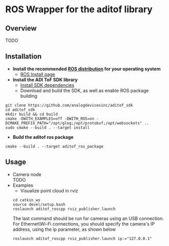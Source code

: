 # ROS Wrapper for the aditof library

## Overview
TODO

## Installation

- **Install the recommended [ROS distribution](http://wiki.ros.org/Distributions) for your operating system**
  - [ROS Install page](http://wiki.ros.org/ROS/Installation)
- **Install the ADI ToF SDK library**
  - [Install SDK dependencies](https://github.com/analogdevicesinc/aditof_sdk/blob/6c7fb376aeec73a21ab177adf297c5781bcbd544/doc/linux/build_instructions.md#installing-the-dependencies)
  - Download and build the SDK, as well as enable ROS package building
```console
git clone https://github.com/analogdevicesinc/aditof_sdk
cd aditof_sdk
mkdir build && cd build
cmake -DWITH_EXAMPLES=off -DWITH_ROS=on -DCMAKE_PREFIX_PATH="/opt/glog;/opt/protobuf;/opt/websockets" ..
sudo cmake --build . --target install
```
 - **Build the aditof ros package**
  ```console
  cmake --build . --target aditof_ros_package
  ```

## Usage
- Camera node\
TODO
- Examples
  - Visualize point cloud in rviz
  ```console
  cd catkin_ws
  source devel/setup.bash
  roslaunch aditof_roscpp rviz_publisher.launch
   ```
  The last command should be run for cameras using an USB connection. For Ethernet\Wi-Fi connections, you should specify the camera's IP address, using the ip parameter, as shown below 
  ```console
  roslaunch aditof_roscpp rviz_publisher.launch ip:="127.0.0.1"
  ```
